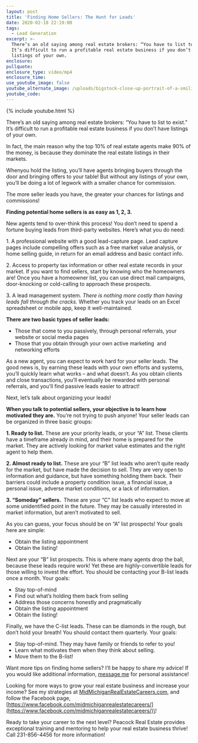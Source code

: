 ```yaml
---
layout: post
title: 'Finding Home Sellers: The Hunt for Leads'
date: 2020-02-10 22:19:00
tags:
  - Lead Generation
excerpt: >-
  There’s an old saying among real estate brokers: “You have to list to exist.”
  It’s difficult to run a profitable real estate business if you don’t have
  listings of your own.
enclosure:
pullquote:
enclosure_type: video/mp4
enclosure_time:
use_youtube_image: false
youtube_alternate_image: /uploads/bigstock-close-up-portrait-of-a-smiling-331886611.jpg
youtube_code:
---
```


{% include youtube.html %}

There’s an old saying among real estate brokers: “You have to list to exist.” It’s difficult to run a profitable real estate business if you don’t have listings of your own.&nbsp;

In fact, the main reason why the top 10% of real estate agents make 90% of the money, is because they dominate the real estate listings in their markets.&nbsp;

Whenyou hold the listing, you’ll have agents bringing buyers through the door and bringing offers to your table\! But without any listings of your own, you’ll be doing a lot of legwork with a smaller chance for commission.&nbsp;

The more seller leads you have, the greater your chances for listings and commissions\!&nbsp;

**Finding potential home sellers is as easy as 1, 2, 3.**

New agents tend to over-think this process\! You don’t need to spend a fortune buying leads from third-party websites. Here’s what you do need:

1\. A professional website with a good lead-capture page. Lead capture pages include compelling offers such as a free market value analysis, or home selling guide, in return for an email address and basic contact info.&nbsp;

2\. Access to property tax information or other real estate records in your market. If you want to find sellers, start by knowing who the homeowners are\! Once you have a homeowner list, you can use direct mail campaigns, door-knocking or cold-calling to approach these prospects.&nbsp;

3\. A lead management system. *There is nothing more costly than having leads fall through the cracks.* Whether you track your leads on an Excel spreadsheet or mobile app, keep it well-maintained.&nbsp;

**There are two basic types of seller leads:**

* Those that come to you passively, through personal referrals, your website or social media pages
* Those that you obtain through your own active marketing&nbsp; and networking efforts

As a new agent, you can expect to work hard for your seller leads. The good news is, by earning these leads with your own efforts and systems, you’ll quickly learn what works – and what doesn’t. As you obtain clients and close transactions, you’ll eventually be rewarded with personal referrals, and you’ll find passive leads easier to attract\!

Next, let’s talk about organizing your leads\!&nbsp;

**When you talk to potential sellers, your objective is to learn how motivated they are.** You’re not trying to push anyone\! Your seller leads can be organized in three basic groups:

**1\. Ready to list.** These are your priority leads, or your “A” list. These clients have a timeframe already in mind, and their home is prepared for the market. They are actively looking for market value estimates and the right agent to help them.

**2\. Almost ready to list.** These are your “B” list leads who aren’t quite ready for the market, but have made the decision to sell. They are very open to information and guidance, but have something holding them back. Their barriers could include a property condition issue, a financial issue, a personal issue, adverse market conditions, or a lack of information.&nbsp;

**3\. “Someday” sellers.&nbsp;** These are your “C” list leads who expect to move at some unidentified point in the future. They may be casually interested in market information, but aren’t motivated to sell.&nbsp;

As you can guess, your focus should be on “A” list prospects\! Your goals here are simple:

* Obtain the listing appointment
* Obtain the listing\!

Next are your “B” list prospects. This is where many agents drop the ball, because these leads require work\! Yet these are highly-convertible leads for those willing to invest the effort. You should be contacting your B-list leads once a month. Your goals:

* Stay top-of-mind
* Find out what’s holding them back from selling
* Address those concerns honestly and pragmatically&nbsp;
* Obtain the listing appointment
* Obtain the listing\!&nbsp;

Finally, we have the C-list leads. These can be diamonds in the rough, but don’t hold your breath\! You should contact them quarterly. Your goals:

* Stay top-of-mind. They may have family or friends to refer to you\!&nbsp;
* Learn what motivates them when they think about selling.&nbsp;
* Move them to the B-list\!

Want more tips on finding home sellers? I’ll be happy to share my advice\! If you would like additional information, [message me](https://midmichiganrealestatecareers.com/contact) for personal assistance\!&nbsp;

Looking for more ways to grow your real estate business and increase your income? See my strategies at [MidMichiganRealEstateCareers.com](https://midmichiganrealestatecareers.com/), and follow the Facebook page, [https://www.facebook.com/midmichiganrealestatecareers/](https://www.facebook.com/midmichiganrealestatecareers/)\!

Ready to take your career to the next level? Peacock Real Estate provides exceptional training and mentoring to help your real estate business thrive\! Call 231-856-4456 for more information\!